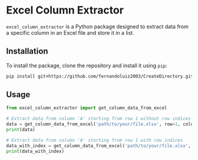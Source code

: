 # Excel Column Extractor

`excel_column_extractor` is a Python package designed to extract data from a specific column in an Excel file and store it in a list. 

## Installation

To install the package, clone the repository and install it using `pip`:

```bash
pip install git+https://github.com/fernandoluiz2003/CreateDirectory.git
```

## Usage

```python
from excel_column_extractor import get_column_data_from_excel

# Extract data from column 'A' starting from row 1 without row indices
data = get_column_data_from_excel('path/to/your/file.xlsx', row=1, column='A', index=False)
print(data)

# Extract data from column 'A' starting from row 1 with row indices
data_with_index = get_column_data_from_excel('path/to/your/file.xlsx', row=1, column='A', index=True)
print(data_with_index)
```
